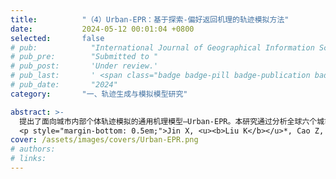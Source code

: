 ```yaml
---
title:          "（4）Urban-EPR：基于探索-偏好返回机理的轨迹模拟方法"
date:           2024-05-12 00:01:04 +0800
selected:       false
# pub:            "International Journal of Geographical Information Science (IJGIS)"
# pub_pre:        "Submitted to "
# pub_post:       'Under review.'
# pub_last:       ' <span class="badge badge-pill badge-publication badge-success">Spotlight</span>'
# pub_date:       "2024"
category:       "一、轨迹生成与模拟模型研究"

abstract: >-
  提出了面向城市内部个体轨迹模拟的通用机理模型—Urban-EPR。本研究通过分析全球六个城市的轨迹数据集，发现城市内部个体出行中的等待时间分布遵循对数正态分布且可用统一参数拟合；同时，统一机会（UO）模型相比其他常用模型可以更好地描述个体在城市内部的空间选择行为。Urban-EPR融入这些发现，将探索-偏好返回（EPR）框架中的等待时间采样部分替换为基于对数正态分布的采样，并在探索阶段使用UO模型来选择下一个位置。基于多种数据集及对比方法的实验显示了Urban-EPR模型在模拟城市内部个体轨迹方面的有效性。
  <p style="margin-bottom: 0.5em;">Jin X, <u><b>Liu K</b></u>*, Cao Z, Yin L, Luo Y, Zhao X. Urban-EPR: A universal model for simulating intra-urban human mobility[J]. International Journal of Geographical Information Science, 2025.（中科院一区SCI，已接收）</p>
cover: /assets/images/covers/Urban-EPR.png
# authors:
# links:
---
```

